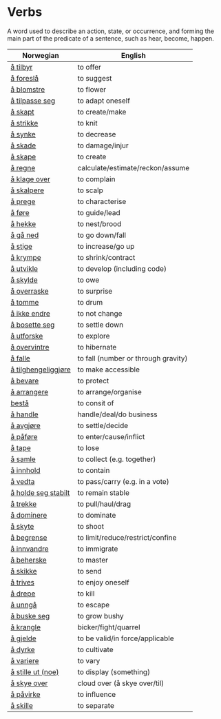 # Verbs

A word used to describe an action, state, or occurrence, and forming the main part of the predicate of a sentence, such as hear, become, happen.

| Norwegian | English |
| --- | --- |
| [å tilbyr](https://www.ordnett.no/search?language=no&phrase=å%20tilbyr) | to offer |
| [å foreslå](https://www.ordnett.no/search?language=no&phrase=å%20foreslå) | to suggest |
| [å blomstre](https://www.ordnett.no/search?language=no&phrase=å%20blomstre) | to flower |
| [å tilpasse seg](https://www.ordnett.no/search?language=no&phrase=å%20tilpasse%20seg) | to adapt oneself |
| [å skapt](https://www.ordnett.no/search?language=no&phrase=å%20skapt) | to create/make |
| [å strikke](https://www.ordnett.no/search?language=no&phrase=å%20strikke) | to knit |
| [å synke](https://www.ordnett.no/search?language=no&phrase=å%20synke) | to decrease |
| [å skade](https://www.ordnett.no/search?language=no&phrase=å%20skade) | to damage/injur |
| [å skape](https://www.ordnett.no/search?language=no&phrase=å%20skape) | to create |
| [å regne](https://www.ordnett.no/search?language=no&phrase=å%20regne) | calculate/estimate/reckon/assume |
| [å klage over](https://www.ordnett.no/search?language=no&phrase=å%20klage%20over) | to complain |
| [å skalpere](https://www.ordnett.no/search?language=no&phrase=å%20skalpere) | to scalp |
| [å prege](https://www.ordnett.no/search?language=no&phrase=å%20prege) | to characterise |
| [å føre](https://www.ordnett.no/search?language=no&phrase=å%20føre) | to guide/lead |
| [å hekke](https://www.ordnett.no/search?language=no&phrase=å%20hekke) | to nest/brood |
| [å gå ned](https://www.ordnett.no/search?language=no&phrase=å%20gå%20ned) | to go down/fall |
| [å stige](https://www.ordnett.no/search?language=no&phrase=å%20stige) | to increase/go up |
| [å krympe](https://www.ordnett.no/search?language=no&phrase=å%20krympe) | to shrink/contract |
| [å utvikle](https://www.ordnett.no/search?language=no&phrase=å%20utvikle) | to develop (including code) |
| [å skylde](https://www.ordnett.no/search?language=no&phrase=å%20skylde) | to owe |
| [å overraske](https://www.ordnett.no/search?language=no&phrase=å%20overraske) | to surprise |
| [å tomme](https://www.ordnett.no/search?language=no&phrase=å%20tomme) | to drum |
| [å ikke endre](https://www.ordnett.no/search?language=no&phrase=å%20ikke%20endre) | to not change |
| [å bosette seg](https://www.ordnett.no/search?language=no&phrase=å%20bosette%20seg) | to settle down |
| [å utforske](https://www.ordnett.no/search?language=no&phrase=å%20utforske) | to explore |
| [å overvintre](https://www.ordnett.no/search?language=no&phrase=å%20overvintre) | to hibernate |
| [å falle](https://www.ordnett.no/search?language=no&phrase=å%20falle) | to fall (number or through gravity) |
| [å tilghengeliggjøre](https://www.ordnett.no/search?language=no&phrase=å%20tilghengeliggjøre) | to make accessible |
| [å bevare](https://www.ordnett.no/search?language=no&phrase=å%20bevare) | to protect |
| [å arrangere](https://www.ordnett.no/search?language=no&phrase=å%20arrangere) | to arrange/organise |
| [bestå](https://www.ordnett.no/search?language=no&phrase=bestå) | to consit of |
| [å handle](https://www.ordnett.no/search?language=no&phrase=å%20handle) | handle/deal/do business |
| [å avgjøre](https://www.ordnett.no/search?language=no&phrase=å%20avgjøre) | to settle/decide |
| [å påføre](https://www.ordnett.no/search?language=no&phrase=å%20påføre) | to enter/cause/inflict |
| [å tape](https://www.ordnett.no/search?language=no&phrase=å%20tape) | to lose |
| [å samle](https://www.ordnett.no/search?language=no&phrase=å%20samle) | to collect (e.g. together) |
| [å innhold](https://www.ordnett.no/search?language=no&phrase=å%20innhold) | to contain |
| [å vedta](https://www.ordnett.no/search?language=no&phrase=å%20vedta) | to pass/carry (e.g. in a vote) |
| [å holde seg stabilt](https://www.ordnett.no/search?language=no&phrase=å%20holde%20seg%20stabilt) | to remain stable |
| [å trekke](https://www.ordnett.no/search?language=no&phrase=å%20trekke) | to pull/haul/drag |
| [å dominere](https://www.ordnett.no/search?language=no&phrase=å%20dominere) | to dominate |
| [å skyte](https://www.ordnett.no/search?language=no&phrase=å%20skyte) | to shoot |
| [å begrense](https://www.ordnett.no/search?language=no&phrase=å%20begrense) | to limit/reduce/restrict/confine |
| [å innvandre](https://www.ordnett.no/search?language=no&phrase=å%20innvandre) | to immigrate |
| [å beherske](https://www.ordnett.no/search?language=no&phrase=å%20beherske) | to master |
| [å skikke](https://www.ordnett.no/search?language=no&phrase=å%20skikke) | to send |
| [å trives](https://www.ordnett.no/search?language=no&phrase=å%20trives) | to enjoy oneself |
| [å drepe](https://www.ordnett.no/search?language=no&phrase=å%20drepe) | to kill |
| [å unngå](https://www.ordnett.no/search?language=no&phrase=å%20unngå) | to escape |
| [å buske seg](https://www.ordnett.no/search?language=no&phrase=å%20buske%20seg) | to grow bushy |
| [å krangle](https://www.ordnett.no/search?language=no&phrase=å%20krangle) | bicker/fight/quarrel |
| [å gjelde](https://www.ordnett.no/search?language=no&phrase=å%20gjelde) | to be valid/in force/applicable |
| [å dyrke](https://www.ordnett.no/search?language=no&phrase=å%20dyrke) | to cultivate |
| [å variere](https://www.ordnett.no/search?language=no&phrase=å%20variere) | to vary |
| [å stille ut (noe)](https://www.ordnett.no/search?language=no&phrase=å%20stille%20ut%20(noe)) | to display (something) |
| [å skye over](https://www.ordnett.no/search?language=no&phrase=å%20skye%20over) | cloud over (å skye over/til) |
| [å påvirke](https://www.ordnett.no/search?language=no&phrase=å%20påvirke) | to influence |
| [å skille](https://www.ordnett.no/search?language=no&phrase=å%20skille) | to separate |

